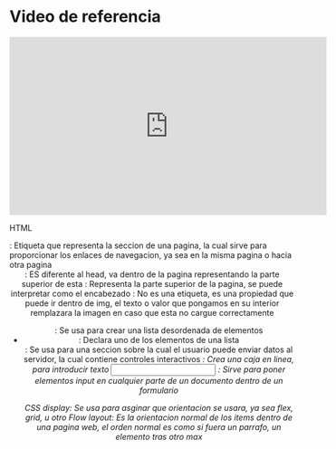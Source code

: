 # Video de referencia

<iframe width="560" height="315" src="https://www.youtube.com/embed/oWmOqxIanjk?si=5-d7lzG1Y7dDdOUq" title="YouTube video player" frameborder="0" allow="accelerometer; autoplay; clipboard-write; encrypted-media; gyroscope; picture-in-picture; web-share" allowfullscreen></iframe>

HTML
<nav> : Etiqueta que representa la seccion de una pagina, la cual sirve para proporcionar los enlaces de navegacion, ya sea en la misma pagina o hacia otra pagina
<header> : ES diferente al head, va dentro de la pagina representando la parte superior de esta
<head> : Representa la parte superior de la pagina, se puede interpretar como el encabezado
<alt> : No es una etiqueta, es una propiedad que puede ir dentro de img, el texto o valor que pongamos en su interior remplazara la imagen en caso que esta no cargue correctamente
<ul> : Se usa para crear una lista desordenada de elementos
<li> : Declara uno de los elementos de una lista
<form> : Se usa para una seccion sobre la cual el usuario puede enviar datos al servidor, la cual contiene controles interactivos
<i> : Crea una caja en linea, para introducir texto
<input> : Sirve para poner elementos input  en cualquier parte de un documento dentro de un formulario

CSS
display: Se usa para asginar que orientacion se usara, ya sea flex, grid, u otro
Flow layout: Es la orientacion normal de los items dentro de una pagina web, el orden normal es como si fuera un parrafo, un elemento tras otro
max